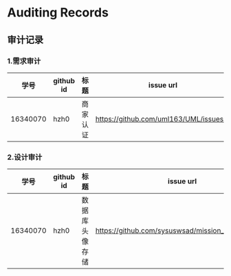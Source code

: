 # Auditing Records
## 审计记录               
### 1.需求审计
|学号|github id|标题|issue url|
|---|---|---|---|
|16340070|hzh0|商家认证|https://github.com/uml163/UML/issues/2|                  

### 2.设计审计
|学号|github id|标题|issue url|
|---|---|---|---|
|16340070|hzh0|数据库头像存储|https://github.com/sysuswsad/mission_craft/issues/7|   